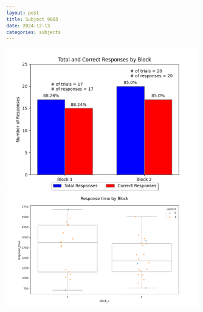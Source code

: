 ```yaml
---
layout: post
title: Subject 9003
date: 2024-12-13
categories: subjects
---
```


![](data/9003/run-4/9003_ATS_responses.png)
![](data/9003/run-4/9003_ATS_rt.png)
